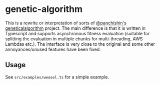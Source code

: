 # genetic-algorithm

This is a rewrite or interpretation of sorts of [@panchishin's geneticalalgorithm](https://github.com/panchishin/geneticalgorithm) project. The main difference is that it is written in Typescript and supports asynchronous fitness evaluation (suitable for splitting the evaluation in multiple chunks for multi-threading, AWS Lambdas etc.). The interface is very close to the original and some other annoyances/unused features have been fixed.

## Usage

See `src/examples/weasel.ts` for a simple example.

